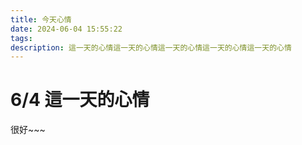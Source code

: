 ```yaml
---
title: 今天心情
date: 2024-06-04 15:55:22
tags:
description: 這一天的心情這一天的心情這一天的心情這一天的心情這一天的心情
---
```


# 6/4 這一天的心情

很好~~~